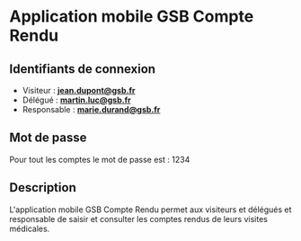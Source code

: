 # Application mobile GSB Compte Rendu

## Identifiants de connexion

- Visiteur : **jean.dupont@gsb.fr**
- Délégué : **martin.luc@gsb.fr**
- Responsable : **marie.durand@gsb.fr**

## Mot de passe
Pour tout les comptes le mot de passe est : 1234

## Description
L'application mobile GSB Compte Rendu permet aux visiteurs et délégués et responsable de saisir et consulter les comptes rendus de leurs visites médicales.


